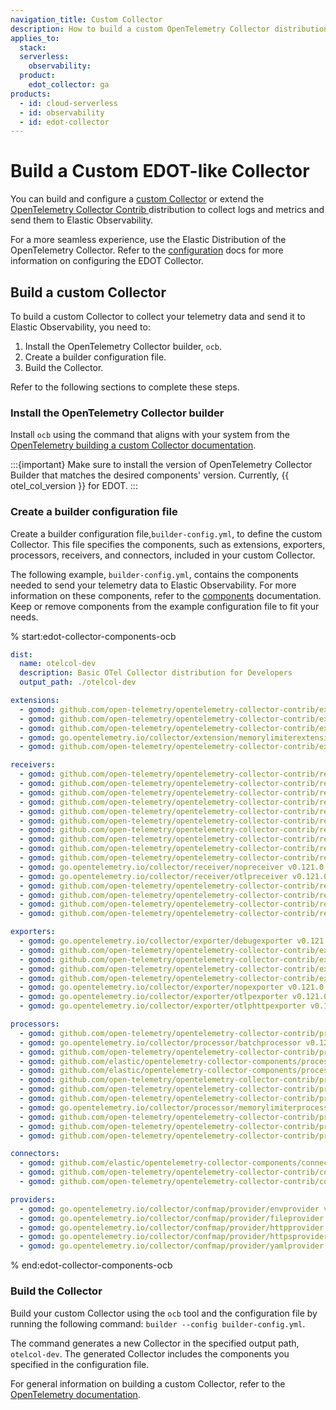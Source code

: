 ```yaml
---
navigation_title: Custom Collector
description: How to build a custom OpenTelemetry Collector distribution similar to EDOT.
applies_to:
  stack:
  serverless:
    observability:
  product:
    edot_collector: ga
products:
  - id: cloud-serverless
  - id: observability
  - id: edot-collector
---
```


# Build a Custom EDOT-like Collector

You can build and configure a [custom Collector](https://opentelemetry.io/docs/collector/custom-collector/) or extend the [OpenTelemetry Collector Contrib ](https://github.com/open-telemetry/opentelemetry-collector-contrib) distribution to collect logs and metrics and send them to Elastic Observability.

For a more seamless experience, use the Elastic Distribution of the OpenTelemetry Collector. Refer to the [configuration](./config/index.md) docs for more information on configuring the EDOT Collector.

## Build a custom Collector

To build a custom Collector to collect your telemetry data and send it to Elastic Observability, you need to:

1. Install the OpenTelemetry Collector builder, `ocb`.
1. Create a builder configuration file.
1. Build the Collector.

Refer to the following sections to complete these steps.

### Install the OpenTelemetry Collector builder

Install `ocb` using the command that aligns with your system from the [OpenTelemetry building a custom Collector documentation](https://opentelemetry.io/docs/collector/custom-collector/#step-1---install-the-builder).

:::{important}
Make sure to install the version of OpenTelemetry Collector Builder that matches the desired components' version. Currently, {{ otel_col_version }} for EDOT.
:::

### Create a builder configuration file

Create a builder configuration file,`builder-config.yml`, to define the custom Collector. This file specifies the components, such as extensions, exporters, processors, receivers, and connectors, included in your custom Collector.

The following example, `builder-config.yml`, contains the components needed to send your telemetry data to Elastic Observability. For more information on these components, refer to the [components](./components.md) documentation. Keep or remove components from the example configuration file to fit your needs.

% start:edot-collector-components-ocb
``` yaml
dist:
  name: otelcol-dev
  description: Basic OTel Collector distribution for Developers
  output_path: ./otelcol-dev

extensions:
  - gomod: github.com/open-telemetry/opentelemetry-collector-contrib/extension/storage/filestorage v0.121.0
  - gomod: github.com/open-telemetry/opentelemetry-collector-contrib/extension/healthcheckextension v0.121.0
  - gomod: github.com/open-telemetry/opentelemetry-collector-contrib/extension/observer/k8sobserver v0.121.0
  - gomod: go.opentelemetry.io/collector/extension/memorylimiterextension v0.121.0
  - gomod: github.com/open-telemetry/opentelemetry-collector-contrib/extension/pprofextension v0.121.0

receivers:
  - gomod: github.com/open-telemetry/opentelemetry-collector-contrib/receiver/filelogreceiver v0.121.0
  - gomod: github.com/open-telemetry/opentelemetry-collector-contrib/receiver/hostmetricsreceiver v0.121.0
  - gomod: github.com/open-telemetry/opentelemetry-collector-contrib/receiver/httpcheckreceiver v0.121.0
  - gomod: github.com/open-telemetry/opentelemetry-collector-contrib/receiver/jaegerreceiver v0.121.0
  - gomod: github.com/open-telemetry/opentelemetry-collector-contrib/receiver/jmxreceiver v0.121.0
  - gomod: github.com/open-telemetry/opentelemetry-collector-contrib/receiver/k8sclusterreceiver v0.121.0
  - gomod: github.com/open-telemetry/opentelemetry-collector-contrib/receiver/k8sobjectsreceiver v0.121.0
  - gomod: github.com/open-telemetry/opentelemetry-collector-contrib/receiver/kafkareceiver v0.121.0
  - gomod: github.com/open-telemetry/opentelemetry-collector-contrib/receiver/kubeletstatsreceiver v0.121.0
  - gomod: github.com/open-telemetry/opentelemetry-collector-contrib/receiver/nginxreceiver v0.121.0
  - gomod: go.opentelemetry.io/collector/receiver/nopreceiver v0.121.0
  - gomod: go.opentelemetry.io/collector/receiver/otlpreceiver v0.121.0
  - gomod: github.com/open-telemetry/opentelemetry-collector-contrib/receiver/prometheusreceiver v0.121.0
  - gomod: github.com/open-telemetry/opentelemetry-collector-contrib/receiver/receivercreator v0.121.0
  - gomod: github.com/open-telemetry/opentelemetry-collector-contrib/receiver/redisreceiver v0.121.0
  - gomod: github.com/open-telemetry/opentelemetry-collector-contrib/receiver/zipkinreceiver v0.121.0

exporters:
  - gomod: go.opentelemetry.io/collector/exporter/debugexporter v0.121.0
  - gomod: github.com/open-telemetry/opentelemetry-collector-contrib/exporter/elasticsearchexporter v0.121.0
  - gomod: github.com/open-telemetry/opentelemetry-collector-contrib/exporter/fileexporter v0.121.0
  - gomod: github.com/open-telemetry/opentelemetry-collector-contrib/exporter/kafkaexporter v0.121.0
  - gomod: github.com/open-telemetry/opentelemetry-collector-contrib/exporter/loadbalancingexporter v0.121.0
  - gomod: go.opentelemetry.io/collector/exporter/nopexporter v0.121.0
  - gomod: go.opentelemetry.io/collector/exporter/otlpexporter v0.121.0
  - gomod: go.opentelemetry.io/collector/exporter/otlphttpexporter v0.121.0

processors:
  - gomod: github.com/open-telemetry/opentelemetry-collector-contrib/processor/attributesprocessor v0.121.0
  - gomod: go.opentelemetry.io/collector/processor/batchprocessor v0.121.0
  - gomod: github.com/open-telemetry/opentelemetry-collector-contrib/processor/cumulativetodeltaprocessor v0.121.0
  - gomod: github.com/elastic/opentelemetry-collector-components/processor/elasticinframetricsprocessor v0.13.0
  - gomod: github.com/elastic/opentelemetry-collector-components/processor/elastictraceprocessor v0.4.1
  - gomod: github.com/open-telemetry/opentelemetry-collector-contrib/processor/filterprocessor v0.121.0
  - gomod: github.com/open-telemetry/opentelemetry-collector-contrib/processor/geoipprocessor v0.121.0
  - gomod: github.com/open-telemetry/opentelemetry-collector-contrib/processor/k8sattributesprocessor v0.121.0
  - gomod: go.opentelemetry.io/collector/processor/memorylimiterprocessor v0.121.0
  - gomod: github.com/open-telemetry/opentelemetry-collector-contrib/processor/resourcedetectionprocessor v0.121.0
  - gomod: github.com/open-telemetry/opentelemetry-collector-contrib/processor/resourceprocessor v0.121.0
  - gomod: github.com/open-telemetry/opentelemetry-collector-contrib/processor/transformprocessor v0.121.0

connectors:
  - gomod: github.com/elastic/opentelemetry-collector-components/connector/elasticapmconnector v0.2.1
  - gomod: github.com/open-telemetry/opentelemetry-collector-contrib/connector/routingconnector v0.121.0
  - gomod: github.com/open-telemetry/opentelemetry-collector-contrib/connector/spanmetricsconnector v0.121.0

providers:
  - gomod: go.opentelemetry.io/collector/confmap/provider/envprovider v1.27.0
  - gomod: go.opentelemetry.io/collector/confmap/provider/fileprovider v1.27.0
  - gomod: go.opentelemetry.io/collector/confmap/provider/httpprovider v1.27.0
  - gomod: go.opentelemetry.io/collector/confmap/provider/httpsprovider v1.27.0
  - gomod: go.opentelemetry.io/collector/confmap/provider/yamlprovider v1.27.0
```
% end:edot-collector-components-ocb

### Build the Collector

Build your custom Collector using the `ocb` tool and the configuration file by running the following command: `builder --config builder-config.yml`.

The command generates a new Collector in the specified output path, `otelcol-dev`. The generated Collector includes the components you specified in the configuration file.

For general information on building a custom Collector, refer to the [OpenTelemetry documentation](https://opentelemetry.io/docs/collector/custom-collector/#step-1---install-the-builder).

